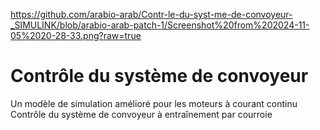 https://github.com/arabio-arab/Contr-le-du-syst-me-de-convoyeur-_SIMULINK/blob/arabio-arab-patch-1/Screenshot%20from%202024-11-05%2020-28-33.png?raw=true
# Contrôle du système de convoyeur
Un modèle de simulation amélioré pour les moteurs à courant continu Contrôle du système de convoyeur à entraînement par courroie

